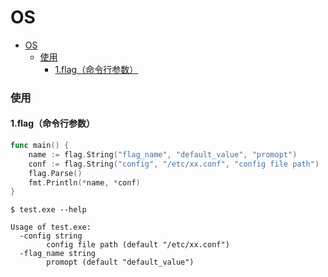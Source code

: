 # OS


<!-- @import "[TOC]" {cmd="toc" depthFrom=1 depthTo=6 orderedList=false} -->
<!-- code_chunk_output -->

- [OS](#os)
    - [使用](#使用)
      - [1.flag（命令行参数）](#1flag命令行参数)

<!-- /code_chunk_output -->

### 使用

#### 1.flag（命令行参数）
```go
func main() {
	name := flag.String("flag_name", "default_value", "promopt")
	conf := flag.String("config", "/etc/xx.conf", "config file path")
	flag.Parse()
	fmt.Println(*name, *conf)
}
```

```shell
$ test.exe --help

Usage of test.exe:
  -config string
        config file path (default "/etc/xx.conf")
  -flag_name string
        promopt (default "default_value")

```
